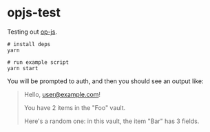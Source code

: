 # opjs-test

Testing out [op-js](https://github.com/1Password/op-js).

```shell
# install deps
yarn

# run example script
yarn start
```

You will be prompted to auth, and then you should see an output like:

> Hello, user@example.com!
>
> You have 2 items in the "Foo" vault.
>
> Here's a random one: in this vault, the item "Bar" has 3 fields.
